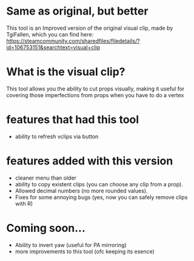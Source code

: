 # Same as original, but better
 This tool is an Improved version of the original visual clip, made by TgiFallen, which you can find here: https://steamcommunity.com/sharedfiles/filedetails/?id=106753151&searchtext=visual+clip
 
# What is the visual clip?
 This tool allows you the ability to cut props visually, making it useful for covering those imperfections from props when you have to do a vertex

# features that had this tool
 * ability to refresh vclips via button

# features added with this version
 * cleaner menu than older
 * ability to copy existent clips (you can choose any clip from a prop).
 * Allowed decimal numbers (no more rounded values).
 * Fixes for some annoying bugs (yes, now you can safely remove clips with R)

# Coming soon...
 * Ability to invert yaw (useful for PA mirroring)
 * more improvements to this tool (ofc keeping its esence)
